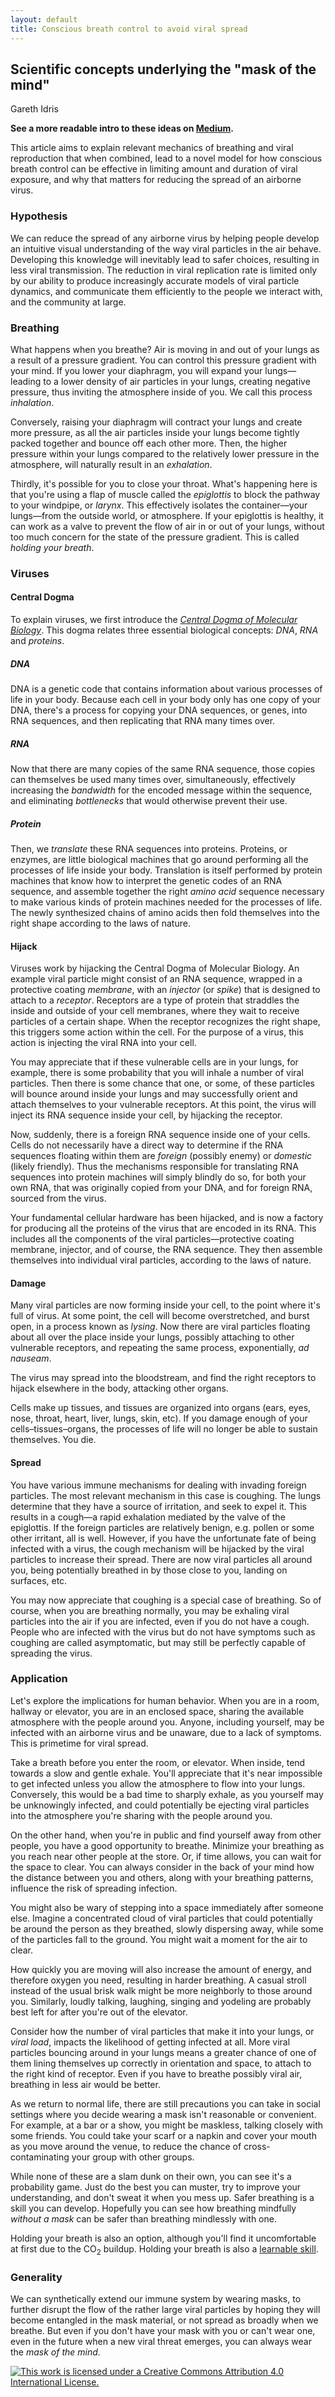 ```yaml
---
layout: default
title: Conscious breath control to avoid viral spread
---
```

Scientific concepts underlying the "mask of the mind"
---- 

Gareth Idris

**See a more readable intro to these ideas on [Medium](https://garethidris.medium.com/mask-of-the-mind-8147fff8ea0c).**

This article aims to explain relevant mechanics of breathing and viral reproduction that when combined, lead to a novel model for how conscious breath control can be effective in limiting amount and duration of viral exposure, and why that matters for reducing the spread of an airborne virus.

### Hypothesis

We can reduce the spread of any airborne virus by helping people develop an intuitive visual understanding of the way viral particles in the air behave. Developing this knowledge will inevitably lead to safer choices, resulting in less viral transmission. The reduction in viral replication rate is limited only by our ability to produce increasingly accurate models of viral particle dynamics, and communicate them efficiently to the people we interact with, and the community at large.

### Breathing

What happens when you breathe? Air is moving in and out of your lungs as a result of a pressure gradient. You can control this pressure gradient with your mind. If you lower your diaphragm, you will expand your lungs—leading to a lower density of air particles in your lungs, creating negative pressure, thus inviting the atmosphere inside of you. We call this process *inhalation*.

Conversely, raising your diaphragm will contract your lungs and create more pressure, as all the air particles inside your lungs become tightly packed together and bounce off each other more. Then, the higher pressure within your lungs compared to the relatively lower pressure in the atmosphere, will naturally result in an *exhalation*.

Thirdly, it's possible for you to close your throat. What's happening here is that you're using a flap of muscle called the *epiglottis* to block the pathway to your windpipe, or *larynx*. This effectively isolates the container—your lungs—from the outside world, or atmosphere. If your epiglottis is healthy, it can work as a valve to prevent the flow of air in or out of your lungs, without too much concern for the state of the pressure gradient. This is called *holding your breath*.

### Viruses

#### Central Dogma

To explain viruses, we first introduce the [*Central Dogma of Molecular Biology*](https://en.wikipedia.org/wiki/Central_dogma_of_molecular_biology). This dogma relates three essential biological concepts: *DNA*, *RNA* and *proteins*.

##### DNA

DNA is a genetic code that contains information about various processes of life in your body. Because each cell in your body only has one copy of your DNA, there's a process for copying your DNA sequences, or genes, into RNA sequences, and then replicating that RNA many times over.

##### RNA

Now that there are many copies of the same RNA sequence, those copies can themselves be used many times over, simultaneously, effectively increasing the *bandwidth* for the encoded message within the sequence, and eliminating *bottlenecks* that would otherwise prevent their use.

##### Protein

Then, we *translate* these RNA sequences into proteins. Proteins, or enzymes, are little biological machines that go around performing all the processes of life inside your body. Translation is itself performed by protein machines that know how to interpret the genetic codes of an RNA sequence, and assemble together the right *amino acid* sequence necessary to make various kinds of protein machines needed for the processes of life. The newly synthesized chains of amino acids then fold themselves into the right shape according to the laws of nature.

#### Hijack

Viruses work by hijacking the Central Dogma of Molecular Biology. An example viral particle might consist of an RNA sequence, wrapped in a protective coating *membrane*, with an *injector* (or *spike*) that is designed to attach to a *receptor*. Receptors are a type of protein that straddles the inside and outside of your cell membranes, where they wait to receive particles of a certain shape. When the receptor recognizes the right shape, this triggers some action within the cell. For the purpose of a virus, this action is injecting the viral RNA into your cell.

You may appreciate that if these vulnerable cells are in your lungs, for example, there is some probability that you will inhale a number of viral particles. Then there is some chance that one, or some, of these particles will bounce around inside your lungs and may successfully orient and attach themselves to your vulnerable receptors. At this point, the virus will inject its RNA sequence inside your cell, by hijacking the receptor.

Now, suddenly, there is a foreign RNA sequence inside one of your cells. Cells do not necessarily have a direct way to determine if the RNA sequences floating within them are *foreign* (possibly enemy) or *domestic* (likely friendly). Thus the mechanisms responsible for translating RNA sequences into protein machines will simply blindly do so, for both your own RNA, that was originally copied from your DNA, and for foreign RNA, sourced from the virus.

Your fundamental cellular hardware has been hijacked, and is now a factory for producing all the proteins of the virus that are encoded in its RNA. This includes all the components of the viral particles—protective coating membrane, injector, and of course, the RNA sequence. They then assemble themselves into individual viral particles, according to the laws of nature.

#### Damage

Many viral particles are now forming inside your cell, to the point where it's full of virus. At some point, the cell will become overstretched, and burst open, in a process known as *lysing*. Now there are viral particles floating about all over the place inside your lungs, possibly attaching to other vulnerable receptors, and repeating the same process, exponentially, *ad nauseam*.

The virus may spread into the bloodstream, and find the right receptors to hijack elsewhere in the body, attacking other organs.

Cells make up tissues, and tissues are organized into organs (ears, eyes, nose, throat, heart, liver, lungs, skin, etc). If you damage enough of your cells–tissues–organs, the processes of life will no longer be able to sustain themselves. You die.

#### Spread

You have various immune mechanisms for dealing with invading foreign particles. The most relevant mechanism in this case is coughing. The lungs determine that they have a source of irritation, and seek to expel it. This results in a cough—a rapid exhalation mediated by the valve of the epiglottis. If the foreign particles are relatively benign, e.g. pollen or some other irritant, all is well. However, if you have the unfortunate fate of being infected with a virus, the cough mechanism will be hijacked by the viral particles to increase their spread. There are now viral particles all around you, being potentially breathed in by those close to you, landing on surfaces, etc.

You may now appreciate that coughing is a special case of breathing. So of course, when you are breathing normally, you may be exhaling viral particles into the air if you are infected, even if you do not have a cough. People who are infected with the virus but do not have symptoms such as coughing are called asymptomatic, but may still be perfectly capable of spreading the virus.

### Application

Let's explore the implications for human behavior. When you are in a room, hallway or elevator, you are in an enclosed space, sharing the available atmosphere with the people around you. Anyone, including yourself, may be infected with an airborne virus and be unaware, due to a lack of symptoms. This is primetime for viral spread.

Take a breath before you enter the room, or elevator. When inside, tend towards a slow and gentle exhale. You'll appreciate that it's near impossible to get infected unless you allow the atmosphere to flow into your lungs. Conversely, this would be a bad time to sharply exhale, as you yourself may be unknowingly infected, and could potentially be ejecting viral particles into the atmosphere you're sharing with the people around you.

On the other hand, when you're in public and find yourself away from other people, you have a good opportunity to breathe. Minimize your breathing as you reach near other people at the store. Or, if time allows, you can wait for the space to clear. You can always consider in the back of your mind how the distance between you and others, along with your breathing patterns, influence the risk of spreading infection.

You might also be wary of stepping into a space immediately after someone else. Imagine a concentrated cloud of viral particles that could potentially be around the person as they breathed, slowly dispersing away, while some of the particles fall to the ground. You might wait a moment for the air to clear.

How quickly you are moving will also increase the amount of energy, and therefore oxygen you need, resulting in harder breathing. A casual stroll instead of the usual brisk walk might be more neighborly to those around you. Similarly, loudly talking, laughing, singing and yodeling are probably best left for after you're out of the elevator.

Consider how the number of viral particles that make it into your lungs, or *viral load*, impacts the likelihood of getting infected at all. More viral particles bouncing around in your lungs means a greater chance of one of them lining themselves up correctly in orientation and space, to attach to the right kind of receptor. Even if you have to breathe possibly viral air, breathing in less air would be better.

As we return to normal life, there are still precautions you can take in social settings where you decide wearing a mask isn't reasonable or convenient. For example, at a bar or a show, you might be maskless, talking closely with some friends. You could take your scarf or a napkin and cover your mouth as you move around the venue, to reduce the chance of cross-contaminating your group with other groups.

While none of these are a slam dunk on their own, you can see it's a probability game. Just do the best you can muster, try to improve your understanding, and don't sweat it when you mess up. Safer breathing is a skill you can develop. Hopefully you can see how breathing mindfully *without a mask* can be safer than breathing mindlessly with one.

Holding your breath is also an option, although you'll find it uncomfortable at first due to the CO<sub>2</sub> buildup. Holding your breath is also a [learnable skill](https://youtu.be/V6iyDEWG1CU).

### Generality

We can synthetically extend our immune system by wearing masks, to further disrupt the flow of the rather large viral particles by hoping they will become entangled in the mask material, or not spread as broadly when we breathe. But even if you don't have your mask with you or can't wear one, even in the future when a new viral threat emerges, you can always wear the *mask of the mind*.


[![This work is licensed under a Creative Commons Attribution 4.0 International License.](https://i.creativecommons.org/l/by/4.0/88x31.png "This work is licensed under a Creative Commons Attribution 4.0 International License. We both know I'm not going to enforce it, so just do whatever I guess. Please consider replicating this virally.")](https://creativecommons.org/licenses/by/4.0/)
